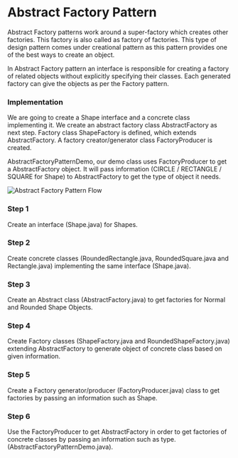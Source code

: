 # Abstract Factory Pattern
Abstract Factory patterns work around a super-factory which creates other factories. This factory is also called as factory of factories. This type of design pattern comes under creational pattern as this pattern provides one of the best ways to create an object.

In Abstract Factory pattern an interface is responsible for creating a factory of related objects without explicitly specifying their classes. Each generated factory can give the objects as per the Factory pattern.
### Implementation
We are going to create a Shape interface and a concrete class implementing it. We create an abstract factory class AbstractFactory as next step. Factory class ShapeFactory is defined, which extends AbstractFactory. A factory creator/generator class FactoryProducer is created.

AbstractFactoryPatternDemo, our demo class uses FactoryProducer to get a AbstractFactory object. It will pass information (CIRCLE / RECTANGLE / SQUARE for Shape) to AbstractFactory to get the type of object it needs.

![Abstract Factory Pattern Flow](https://www.tutorialspoint.com/design_pattern/images/abstractfactory_pattern_uml_diagram.jpg)
### Step 1
Create an interface (Shape.java) for Shapes.
### Step 2
Create concrete classes (RoundedRectangle.java, RoundedSquare.java and Rectangle.java) implementing the same interface (Shape.java).
### Step 3
Create an Abstract class (AbstractFactory.java) to get factories for Normal and Rounded Shape Objects.
### Step 4
Create Factory classes (ShapeFactory.java and RoundedShapeFactory.java) extending AbstractFactory to generate object of concrete class based on given information.
### Step 5
Create a Factory generator/producer (FactoryProducer.java) class to get factories by passing an information such as Shape.
### Step 6
Use the FactoryProducer to get AbstractFactory in order to get factories of concrete classes by passing an information such as type. (AbstractFactoryPatternDemo.java).
